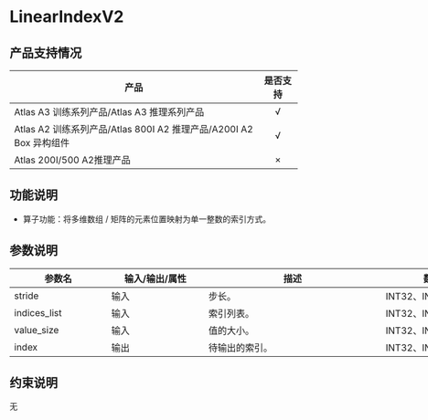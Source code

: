 # LinearIndexV2

##  产品支持情况

| 产品 | 是否支持 |
| ---- | :----:|
|Atlas A3 训练系列产品/Atlas A3 推理系列产品|√|
|Atlas A2 训练系列产品/Atlas 800I A2 推理产品/A200I A2 Box 异构组件|√|
|Atlas 200I/500 A2推理产品|×|

## 功能说明

- 算子功能：将多维数组 / 矩阵的元素位置映射为单一整数的索引方式。

## 参数说明

<table style="undefined;table-layout: fixed; width: 1576px"><colgroup>
  <col style="width: 170px">
  <col style="width: 170px">
  <col style="width: 310px">
  <col style="width: 212px">
  <col style="width: 100px">
  </colgroup>
  <thead>
    <tr>
      <th>参数名</th>
      <th>输入/输出/属性</th>
      <th>描述</th>
      <th>数据类型</th>
      <th>数据格式</th>
    </tr></thead>
  <tbody>
    <tr>
      <td>stride</td>
      <td>输入</td>
      <td>步长。</td>
      <td>INT32、INT64</td>
      <td>ND</td>
    </tr>
    <tr>
      <td>indices_list</td>
      <td>输入</td>
      <td>索引列表。</td>
      <td>INT32、INT64</td>
      <td>ND</td>
    </tr>
    <tr>
      <td>value_size</td>
      <td>输入</td>
      <td>值的大小。</td>
      <td>INT32、INT64</td>
      <td>ND</td>
    </tr>
    <tr>
      <td>index</td>
      <td>输出</td>
      <td>待输出的索引。</td>
      <td>INT32、INT64</td>
      <td>ND</td>
    </tr>
  </tbody></table>

## 约束说明

无
